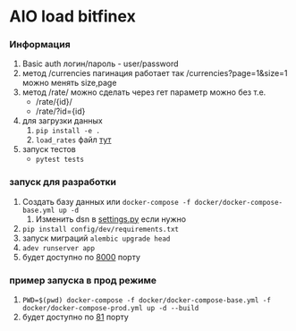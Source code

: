 # AIO load bitfinex

### Информация
1. Basic auth логин/пароль - user/password
2. метод /currencies пагинация работает так /currencies?page=1&size=1 можно менять size,page
3. метод /rate/ можно сделать через гет параметр можно без т.е.
    - /rate/{id}/
    - /rate/?id={id}
4. для загрузки данных 
    1. ``pip install -e .``
    2. ``load_rates`` файл [тут](./app/utils/load/load_rates.py)
5. запуск тестов
    - ```pytest tests```



### запуск для разработки
1. Создать базу данных или ```docker-compose -f docker/docker-compose-base.yml up -d```
    1. Изменить dsn в [settings.py](./app/settings.py) если нужно
2. ```pip install config/dev/requirements.txt```
3. запуск миграций ```alembic upgrade head```
4. ```adev runserver app```
5. будет доступно по [8000](http://localhost:8000) порту

### пример запуска в прод режиме
1. ```PWD=$(pwd) docker-compose -f docker/docker-compose-base.yml -f docker/docker-compose-prod.yml up -d --build```
2. будет доступно по [81](http://localhost:81) порту
